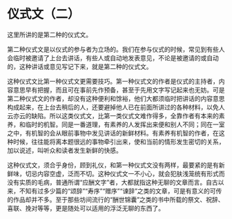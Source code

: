 # 仪式文（二）

这里所讲的是第二种的仪式文。

第二种仪式文是以仪式的参与者为立场的。我们在参与仪式的时候，常见到有些人会临时被邀请了上台去讲话，有些人或自动地发表意见，不论是被邀请的或自动的，这种讲话或意见写记下来，就是第二种的仪式文。

这种仪式文比第一种仪式文更需要技巧。第一种仪式文的作者是仪式的主持者，内容意思早有把握，而且可在事前先作预备，甚至于先用文字写记起来也无妨。可是第二种仪式文的作者，却没有这种便利和馀裕，他们大都须临时把讲话的内容意思构成起来，在上台去稍后的人，还要避掉他人已在前面所讲过的各种材料，以免人云亦云的缺陷。所以这类仪式文，比第一类仪式文难作得多，全靠作者有本来的素养，和临时的机智。同是一番道理，有素养的人发挥出来便和别人不同；同在一室之中，有机智的会从眼前事物中发见讲话的新鲜材料。有素养有机智的作者，在这种时候，往往能将离本题很远的事物牵引出来，使和当前的情形发生密切的关系，加以说述，叫听众和读者发生新鲜的快感。

这种仪式文，须合乎身份，顾到礼仪，和第一种仪式文没有两样，最要紧的是有新鲜味，切忌内容空虚，泛而不切。这种仪式文一不小心，就会犯肤浅笼统有形式而没有实质的毛病，普通所谓“应酬文字”者，大都就指这种无聊的文章而言。自古以来，不知有过多少篇的“颂辞”“寿序”“赠序”“谏辞”之类的文章，可是有意义的可传的作品却并不多。至于那些坊间流行的“酬世锦囊”之类的书中所载的祭文、祝辞、喜联、挽对等等，更是随处可以适用的浮泛无聊的东西了。